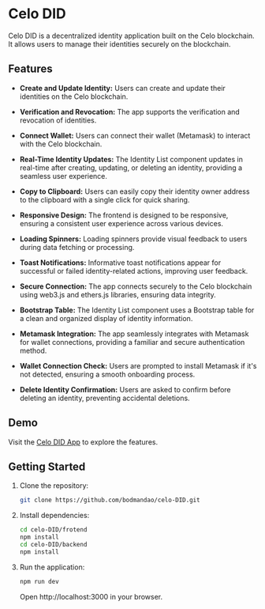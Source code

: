 # Celo DID


Celo DID is a decentralized identity application built on the Celo blockchain. It allows users to manage their identities securely on the blockchain.

## Features

- **Create and Update Identity:** Users can create and update their identities on the Celo blockchain.

- **Verification and Revocation:** The app supports the verification and revocation of identities.

- **Connect Wallet:** Users can connect their wallet (Metamask) to interact with the Celo blockchain.

- **Real-Time Identity Updates:** The Identity List component updates in real-time after creating, updating, or deleting an identity, providing a seamless user experience.

- **Copy to Clipboard:** Users can easily copy their identity owner address to the clipboard with a single click for quick sharing.

- **Responsive Design:** The frontend is designed to be responsive, ensuring a consistent user experience across various devices.

- **Loading Spinners:** Loading spinners provide visual feedback to users during data fetching or processing.

- **Toast Notifications:** Informative toast notifications appear for successful or failed identity-related actions, improving user feedback.

- **Secure Connection:** The app connects securely to the Celo blockchain using web3.js and ethers.js libraries, ensuring data integrity.

- **Bootstrap Table:** The Identity List component uses a Bootstrap table for a clean and organized display of identity information.

- **Metamask Integration:** The app seamlessly integrates with Metamask for wallet connections, providing a familiar and secure authentication method.

- **Wallet Connection Check:** Users are prompted to install Metamask if it's not detected, ensuring a smooth onboarding process.

- **Delete Identity Confirmation:** Users are asked to confirm before deleting an identity, preventing accidental deletions.


## Demo

Visit the [Celo DID App](https://celo-did.vercel.app/) to explore the features.

## Getting Started

1. Clone the repository:

   ```bash
   git clone https://github.com/bodmandao/celo-DID.git
    ```
2. Install dependencies:

   ```bash
   cd celo-DID/frotend
   npm install
   cd celo-DID/backend
   npm install
   ```
3. Run the application:

   ```bash
   npm run dev
   ```

   Open http://localhost:3000 in your browser.
